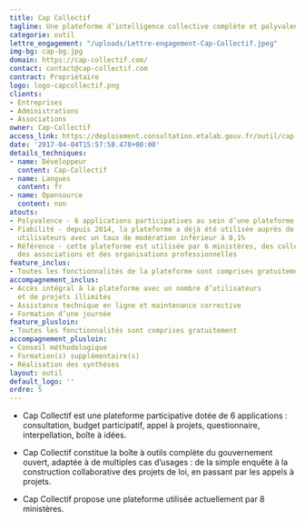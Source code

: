 ```yaml
---
title: Cap Collectif
tagline: Une plateforme d’intelligence collective complète et polyvalente.
categorie: outil
lettre_engagement: "/uploads/Lettre-engagement-Cap-Collectif.jpeg"
img-bg: cap-bg.jpg
domain: https://cap-collectif.com/
contact: contact@cap-collectif.com
contract: Propriétaire
logo: logo-capcollectif.png
clients:
- Entreprises
- Administrations
- Associations
owner: Cap-Collectif
access_link: https://deploiement.consultation.etalab.gouv.fr/outil/cap-collectif
date: '2017-04-04T15:57:58.478+00:00'
details_techniques:
- name: Développeur
  content: Cap-Collectif
- name: Langues
  content: fr
- name: Opensource
  content: non
atouts:
- Polyvalence - 6 applications participatives au sein d’une plateforme unique
- Fiabilité - depuis 2014, la plateforme a déjà été utilisée auprès de 350 000
  utilisateurs avec un taux de modération inférieur à 0,1%
- Référence - cette plateforme est utilisée par 6 ministères, des collectivités,
  des associations et des organisations professionnelles
feature_inclus:
- Toutes les fonctionnalités de la plateforme sont comprises gratuitement
accompagnement_inclus:
- Accès intégral à la plateforme avec un nombre d’utilisateurs
  et de projets illimités
- Assistance technique en ligne et maintenance corrective
- Formation d’une journée
feature_plusloin:
- Toutes les fonctionnalités sont comprises gratuitement
accompagnement_plusloin:
- Conseil méthodologique
- Formation(s) supplémentaire(s)
- Réalisation des synthèses
layout: outil
default_logo: ''
ordre: 5
---
```



* Cap Collectif est une plateforme participative dotée de 6 applications : consultation, budget participatif, appel à projets, questionnaire, interpellation, boîte à idées.

* Cap Collectif constitue la boîte à outils complète du gouvernement ouvert, adaptée à de multiples cas d’usages : de la simple enquête à la construction collaborative des projets de loi, en passant par les appels à projets.

* Cap Collectif propose une plateforme utilisée actuellement par 8 ministères.
